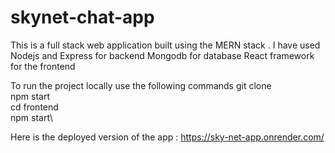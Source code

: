 # skynet-chat-app
This is a full stack web application built using the MERN stack .
I have used 
Nodejs and Express for backend 
Mongodb for database
React framework for the frontend 

To run the project locally use the following commands 
git clone <url of the repository>\
npm start\
cd frontend\
npm start\

Here is the deployed version of the app : https://sky-net-app.onrender.com/
